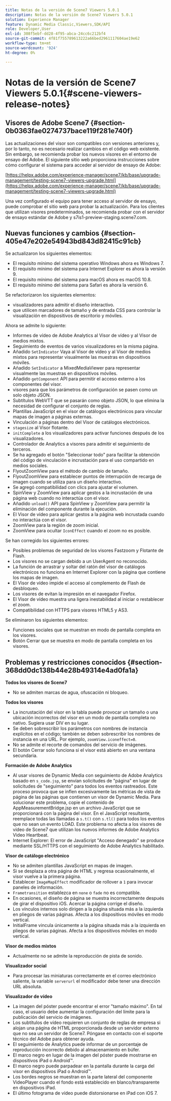 ```yaml
---
title: Notas de la versión de Scene7 Viewers 5.0.1
description: Notas de la versión de Scene7 Viewers 5.0.1
solution: Experience Manager
feature: Dynamic Media Classic,Viewers,SDK/API
role: Developer,User
exl-id: 308f5ebf-dd28-4f95-abca-24cc6c212bf4
source-git-commit: 4f81f755789613222a66bed2961117604ae19e62
workflow-type: tm+mt
source-wordcount: '924'
ht-degree: 0%

---
```


# Notas de la versión de Scene7 Viewers 5.0.1{#scene-viewers-release-notes}

## Visores de Adobe Scene7 {#section-0b0363fae0274737bace119f281e740f}

Las actualizaciones del visor son compatibles con versiones anteriores y, por lo tanto, no es necesario realizar cambios en el código web existente. Sin embargo, se recomienda probar los nuevos visores en el entorno de ensayo del Adobe. El siguiente sitio web proporciona instrucciones sobre cómo configurar el sistema para acceder al servidor de ensayo de Adobe:

[https://helpx.adobe.com/experience-manager/scene7/kb/base/upgrade-management/testing-scene7-viewers-upgrade.html](https://helpx.adobe.com/experience-manager/scene7/kb/base/upgrade-management/testing-scene7-viewers-upgrade.html)

Una vez configurado el equipo para tener acceso al servidor de ensayo, puede comprobar el sitio web para probar la actualización. Para los clientes que utilizan visores predeterminados, se recomienda probar con el servidor de ensayo estándar de Adobe y s7is1-preview-staging.scene7.com.

## Nuevas funciones y cambios {#section-405e47e202e54943bd843d82415c91cb}

Se actualizaron los siguientes elementos:

* El requisito mínimo del sistema operativo Windows ahora es Windows 7.
* El requisito mínimo del sistema para Internet Explorer es ahora la versión 9.
* El requisito mínimo del sistema para macOS ahora es macOS 10.8.
* El requisito mínimo del sistema para Safari es ahora la versión 6.

Se refactorizaron los siguientes elementos:

* visualizadores para admitir el diseño interactivo.
* que utilicen marcadores de tamaño y de entrada CSS para controlar la visualización en dispositivos de escritorio y móviles.

Ahora se admite lo siguiente:

* Informes de vídeo de Adobe Analytics al Visor de vídeo y al Visor de medios mixtos.
* Seguimiento de eventos de varios visualizadores en la misma página.
* Añadido `SetIndicator` Vaya al Visor de vídeo y al Visor de medios mixtos para representar visualmente las muestras en dispositivos móviles.
* Añadido `SetIndicator` a MixedMediaViewer para representar visualmente las muestras en dispositivos móviles.
* Añadido `getComponent` API para permitir el acceso externo a los componentes del visor.
* visores para que los parámetros de configuración se pasen como un solo objeto JSON.
* Subtítulos WebVTT que se pasarán como objeto JSON, lo que elimina la necesidad de configurar el conjunto de reglas.
* Plantillas JavaScript en el visor de catálogos electrónicos para vincular mapas de imagen a páginas externas.
* Vinculación a páginas dentro del Visor de catálogos electrónicos.
* `stagesize` al Visor flotante.
* `initComplete` a los visualizadores para activar funciones después de los visualizadores.
* Controlador de Analytics a visores para admitir el seguimiento de terceros.
* Se ha agregado el botón &quot;Seleccionar todo&quot; para facilitar la obtención del código de vinculación e incrustación para el uso compartido en medios sociales.
* FlyoutZoomView para el método de cambio de tamaño.
* FlyoutZoomView para establecer puntos de interrupción de recarga de imagen cuando se utiliza para un diseño interactivo.
* Se agregó compatibilidad con clics para ajustar el volumen.
* SpinView y ZoomView para aplicar gestos a la incrustación de una página web cuando no interactúa con el visor.
* Añadido `unload()` API para SpinView y ZoomView para permitir la eliminación del componente durante la ejecución.
* El Visor de vídeo para aplicar gestos a la página web incrustada cuando no interactúa con el visor.
* ZoomView para la región de zoom inicial.
* ZoomView para ocultar `IconEffect` cuando el zoom no es posible.

Se han corregido los siguientes errores:

* Posibles problemas de seguridad de los visores Fastzoom y Flotante de Flash.
* Los visores no se cargan debido a un UserAgent no reconocido.
* La función de arrastrar y soltar del ratón del visor de catálogos electrónicos no funciona en Internet Explorer con la página que contiene los mapas de imagen.
* El Visor de vídeo impide el acceso al complemento de Flash de desbloqueo.
* Los visores de evitan la impresión en el navegador Firefox.
* El Visor de vídeo muestra una ligera inestabilidad al iniciar o restablecer el zoom.
* Compatibilidad con HTTPS para visores HTML5 y AS3.

Se eliminaron los siguientes elementos:

* Funciones sociales que se muestran en modo de pantalla completa en los visores.
* Botón Cerrar que se muestra en modo de pantalla completa en los visores.

## Problemas y restricciones conocidos {#section-368dd0dc138b44e28b49314e4ad0fa1a}

**Todos los visores de Scene7**

* No se admiten marcas de agua, ofuscación ni bloqueo.

**Todos los visores**

* La incrustación del visor en la tabla puede provocar un tamaño o una ubicación incorrectos del visor en un modo de pantalla completa no nativo. Sugiera usar DIV en su lugar.
* Se deben sobrescribir los parámetros con nombres de instancia explícitos en el código; también se deben sobrescribir los nombres de instancia en una URL. Por ejemplo, `zoomView.iconeffect=0`.
* No se admite el recorte de comandos del servicio de imágenes.
* El botón Cerrar solo funciona si el visor está abierto en una ventana secundaria.

**Formación de Adobe Analytics**

* Al usar visores de Dynamic Media con seguimiento de Adobe Analytics basado en `s_code.jsp`, se envían solicitudes de &quot;página&quot; en lugar de solicitudes de &quot;seguimiento&quot; para todos los eventos rastreados. Este proceso provoca que se inflen excesivamente las métricas de vista de página de las páginas que contienen un visor de Dynamic Media. Para solucionar este problema, copie el contenido de AppMeasurementBridge.jsp en un archivo JavaScript que se proporcionará con la página del visor. En el JavaScript resultante, reemplace todas las llamadas a `s.t()` con `s.tl()` para todos los eventos que no sean un evento LOAD. Este problema no afecta a los visores de vídeo de Scene7 que utilizan los nuevos informes de Adobe Analytics Video Heartbeat.
* Internet Explorer: El error de JavaScript &quot;Acceso denegado&quot; se produce mediante SSL/HTTPS con el seguimiento de Adobe Analytics habilitado.

**Visor de catálogo electrónico**

* No se admiten plantillas JavaScript en mapas de imagen.
* Si se desplaza a otra página de HTML y regresa ocasionalmente, el visor vuelve a la primera página.
* Establecer `ImageMapEffect` modificador de rollover a `1` para invocar paneles de información.
* `Frametransition` establezca en `none` o `fade` no es compatible.
* En ocasiones, el diseño de página se muestra incorrectamente después de girar el dispositivo iOS. Acercar la página corrige el diseño.
* Los vínculos internos solo dirigen a la página situada más a la izquierda en pliegos de varias páginas. Afecta a los dispositivos móviles en modo vertical.
* InitialFrame vincula únicamente a la página situada más a la izquierda en pliegos de varias páginas. Afecta a los dispositivos móviles en modo vertical.

**Visor de medios mixtos**

* Actualmente no se admite la reproducción de pista de sonido.

**Visualizador social**

* Para procesar las miniaturas correctamente en el correo electrónico saliente, la variable `serverurl` el modificador debe tener una dirección URL absoluta.

**Visualizador de vídeo**

* La imagen del póster puede encontrar el error &quot;tamaño máximo&quot;. En tal caso, el usuario debe aumentar la configuración del límite para la publicación del servicio de imágenes.
* Los subtítulos de vídeo requieren un conjunto de reglas de empresa si alojan una página de HTML proporcionada desde un servidor externo que no sea un servidor de Scene7. Póngase en contacto con el soporte técnico del Adobe para obtener ayuda.
* El seguimiento de Analytics puede informar de un porcentaje de reproducción incorrecto debido al almacenamiento en búfer.
* El marco negro en lugar de la imagen del póster puede mostrarse en dispositivos iPad o Android™.
* El marco negro puede parpadear en la pantalla durante la carga del visor en dispositivos iPad o Android™.
* Los bordes negros se muestran en la parte lateral del componente VideoPlayer cuando el fondo está establecido en blanco/transparente en dispositivos iPad.
* El último fotograma de vídeo puede distorsionarse en iPad con iOS 7.
